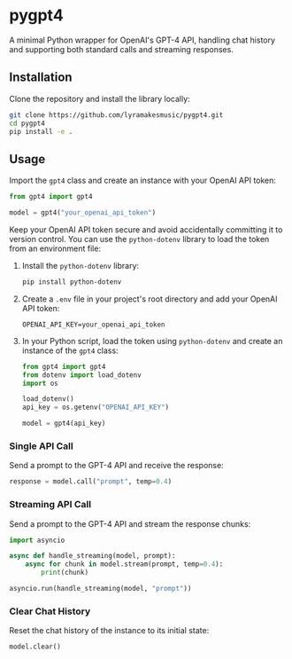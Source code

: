 # pygpt4

A minimal Python wrapper for OpenAI's GPT-4 API, handling chat history and supporting both standard calls and streaming responses.

## Installation

Clone the repository and install the library locally:

```bash
git clone https://github.com/lyramakesmusic/pygpt4.git
cd pygpt4
pip install -e .
```

## Usage

Import the `gpt4` class and create an instance with your OpenAI API token:

```python
from gpt4 import gpt4

model = gpt4("your_openai_api_token")
```

Keep your OpenAI API token secure and avoid accidentally committing it to version control. You can use the `python-dotenv` library to load the token from an environment file:

1. Install the `python-dotenv` library:

   ```bash
   pip install python-dotenv
   ```

2. Create a `.env` file in your project's root directory and add your OpenAI API token:

   ```
   OPENAI_API_KEY=your_openai_api_token
   ```

3. In your Python script, load the token using `python-dotenv` and create an instance of the `gpt4` class:

   ```python
   from gpt4 import gpt4
   from dotenv import load_dotenv
   import os

   load_dotenv()
   api_key = os.getenv("OPENAI_API_KEY")

   model = gpt4(api_key)
   ```


### Single API Call

Send a prompt to the GPT-4 API and receive the response:

```python
response = model.call("prompt", temp=0.4)
```

### Streaming API Call

Send a prompt to the GPT-4 API and stream the response chunks:

```python
import asyncio

async def handle_streaming(model, prompt):
    async for chunk in model.stream(prompt, temp=0.4):
        print(chunk)

asyncio.run(handle_streaming(model, "prompt"))
```

### Clear Chat History

Reset the chat history of the instance to its initial state:

```python
model.clear()
```
